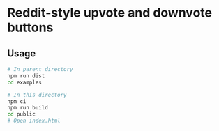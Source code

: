 Reddit-style upvote and downvote buttons
========================================

Usage
-----

```bash
# In parent directory
npm run dist
cd examples

# In this directory
npm ci
npm run build
cd public
# Open index.html
```
